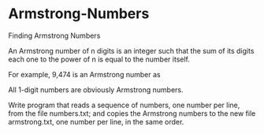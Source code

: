 # Armstrong-Numbers
 Finding Armstrong Numbers

An Armstrong number of n digits is an integer such that the sum of its digits each one to the power of n is equal to the number itself.

For example, 9,474 is an Armstrong number as


All 1-digit numbers are obviously Armstrong numbers.

Write program that reads a sequence of numbers, one number per line, from the file numbers.txt; and copies the Armstrong numbers to the new file armstrong.txt, one number per line, in the same order.
